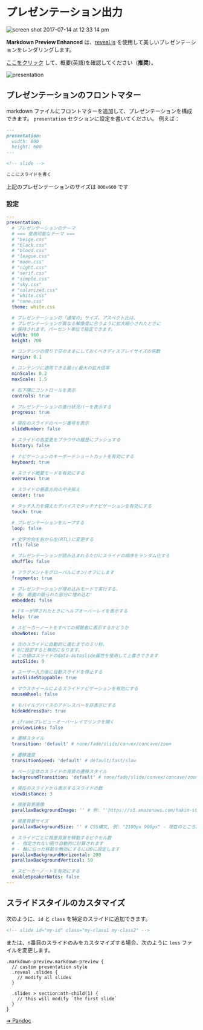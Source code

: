 # プレゼンテーション出力

![screen shot 2017-07-14 at 12 33 14 pm](https://user-images.githubusercontent.com/1908863/28223480-2c61461c-6891-11e7-9389-5adec0588c32.png)

**Markdown Preview Enhanced** は、[reveal.js](https://github.com/hakimel/reveal.js) を使用して美しいプレゼンテーションをレンダリングします。

[ここをクリック](https://rawgit.com/shd101wyy/markdown-preview-enhanced/master/docs/presentation-intro.html) して、概要(英語)を確認してください（**推奨**）。

![presentation](https://user-images.githubusercontent.com/1908863/28202176-caf103c4-6839-11e7-8776-942679f3698b.gif)

## プレゼンテーションのフロントマター

markdown ファイルにフロントマターを追加して、プレゼンテーションを構成できます。
`presentation` セクションに設定を書いてください。
例えば：

```markdown
---
presentation:
  width: 800
  height: 600
---

<!-- slide -->

ここにスライドを書く
```

上記のプレゼンテーションのサイズは `800x600` です

### 設定

```yaml
---
presentation:
  # プレゼンテーションのテーマ
  # === 使用可能なテーマ ===
  # "beige.css"
  # "black.css"
  # "blood.css"
  # "league.css"
  # "moon.css"
  # "night.css"
  # "serif.css"
  # "simple.css"
  # "sky.css"
  # "solarized.css"
  # "white.css"
  # "none.css"
  theme: white.css

  # プレゼンテーションの「通常の」サイズ、アスペクト比は、
  # プレゼンテーションが異なる解像度に合うように拡大縮小されたときに
  # 保持されます。パーセント単位で指定できます。
  width: 960
  height: 700

  # コンテンツの周りで空のままにしておくべきディスプレイサイズの係数
  margin: 0.1

  # コンテンツに適用できる最小/最大の拡大倍率
  minScale: 0.2
  maxScale: 1.5

  # 右下隅にコントロールを表示
  controls: true

  # プレゼンテーションの進行状況バーを表示する
  progress: true

  # 現在のスライドのページ番号を表示
  slideNumber: false

  # スライドの各変更をブラウザの履歴にプッシュする
  history: false

  # ナビゲーションのキーボードショートカットを有効にする
  keyboard: true

  # スライド概要モードを有効にする
  overview: true

  # スライドの垂直方向の中央揃え
  center: true

  # タッチ入力を備えたデバイスでタッチナビゲーションを有効にする
  touch: true

  # プレゼンテーションをループする
  loop: false

  # 文字方向を右から左(RTL)に変更する
  rtl: false

  # プレゼンテーションが読み込まれるたびにスライドの順序をランダム化する
  shuffle: false

  # フラグメントをグローバルにオン/オフにします
  fragments: true

  # プレゼンテーションが埋め込みモードで実行する、
  # 例: 画面の限られた部分に埋め込む
  embedded: false

  # ?キーが押されたときにヘルプオーバーレイを表示する
  help: true

  # スピーカーノートをすべての視聴者に表示するかどうか
  showNotes: false

  # 次のスライドに自動的に進むまでのミリ秒。
  # 0に設定すると無効になります。
  # この値はスライドのdata-autoslide属性を使用して上書きできます
  autoSlide: 0

  # ユーザー入力後に自動スライドを停止する
  autoSlideStoppable: true

  # マウスホイールによるスライドナビゲーションを有効にする
  mouseWheel: false

  # モバイルデバイスのアドレスバーを非表示にする
  hideAddressBar: true

  # iframeプレビューオーバーレイでリンクを開く
  previewLinks: false

  # 遷移スタイル
  transition: 'default' # none/fade/slide/convex/concave/zoom

  # 遷移速度
  transitionSpeed: 'default' # default/fast/slow

  # ページ全体のスライドの背景の遷移スタイル
  backgroundTransition: 'default' # none/fade/slide/convex/concave/zoom

  # 現在のスライドから表示するスライドの数
  viewDistance: 3

  # 視差背景画像
  parallaxBackgroundImage: '' # 例: "'https://s3.amazonaws.com/hakim-static/reveal-js/reveal-parallax-1.jpg'"

  # 視差背景サイズ
  parallaxBackgroundSize: '' # CSS構文, 例: "2100px 900px" - 現在のところ、Pixelのみサポートされています。(%とautoは使用しないでください)

  # スライドごとに視差背景を移動するピクセル数
  # - 指定されない限り自動的に計算されます
  # - 軸に沿った移動を無効にするには0に設定します
  parallaxBackgroundHorizontal: 200
  parallaxBackgroundVertical: 50

  # スピーカーノートを有効にする
  enableSpeakerNotes: false
---
```

## スライドスタイルのカスタマイズ

次のように、`id` と `class` を特定のスライドに追加できます。

```markdown
<!-- slide id="my-id" class="my-class1 my-class2" -->
```

または、n番目のスライドのみをカスタマイズする場合、次のように `less` ファイルを変更します。

```less
.markdown-preview.markdown-preview {
  // custom presentation style
  .reveal .slides {
    // modify all slides
  }

  .slides > section:nth-child(1) {
    // this will modify `the first slide`
  }
}
```

[➔ Pandoc](ja-jp/pandoc.md)

